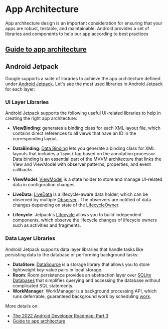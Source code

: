 # App Architecture
App architecture design is an important consideration for ensuring that your apps are robust,
testable, and maintainable. Android provides a set of libraries and components to help our app
according to best practices

## [Guide to app architecture](../App_Architecture/README.md#recommended-app-architecture)

## Android Jetpack
Google supports a suite of libraries to achieve the app architecture defined under 
[Android Jetpack](https://developer.android.com/jetpack). Let's see the most used libraries in
Android Jetpack for each layer:

### UI Layer Libraries
Android Jetpack supports the following useful UI-related libraries to help in creating the right
app architecture:
* **ViewBinding**: generates a binding class for each XML layout file, which contains direct
    references to all views that have an ID in the corresponding layout.
* **DataBinding**: [Data Binding](https://developer.android.com/topic/libraries/data-binding) lets
    you generate a binding class for XML layouts that includes a `layout` tag based on the
    annotation processor. Data binding is an essential part of the MVVM architecture that links the
    View and ViewModel with observer patterns, properties, and event callbacks.
* **ViewModel**: [ViewModel](https://developer.android.com/topic/libraries/architecture/viewmodel) 
    is a state holder to store and manage UI-related data in configuration changes.
* **LiveData**: [LiveData](https://developer.android.com/topic/libraries/architecture/livedata) is
    a lifecycle-aware data holder, which can be observed by multiple [Observer](https://developer.android.com/reference/androidx/lifecycle/Observer)
    . The observers are notified of data changes depending on state of the [LifecycleOwner](https://developer.android.com/reference/androidx/lifecycle/LifecycleOwner).

* **Lifecycle**: Jetpack's [Lifecycle](https://developer.android.com/jetpack/androidx/releases/lifecycle)
    allows you to build independent components, which observe the lifecycle changes of lifecycle 
    owners such as activities and fragments. 

### Data Layer Libraries
Android Jetpack supports data layer libraries that handle tasks like persisting data to the
database or performing background tasks:
* **DataStore**: [DataSource](https://developer.android.com/topic/libraries/architecture/datastore)
    is a storage library that allows you to store lightweight key-value pairs in local storage.
* **Room**: Room persistence provides an abstraction layer over [SQLite Databases](https://developer.android.com/reference/android/database/sqlite/SQLiteDatabase)
    that simplifies querying and accessing the database without complicated SQL statements.
* **WorkManager**: WorkManager is a background processing API, which runs deferrable, guaranteed
    background work by scheduling [work](https://developer.android.com/topic/libraries/architecture/workmanager/how-to/define-work).

More details on:
* [The 2022 Android Developer Roadmap: Part 3](https://getstream.io/blog/android-developer-roadmap-part-3/#architecture-components)
* [Guide to app architecture](https://developer.android.com/topic/architecture)